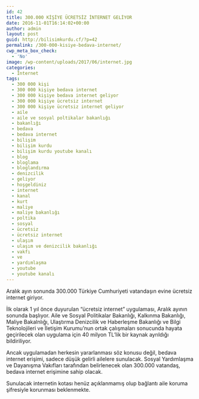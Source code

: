 ```yaml
---
id: 42
title: 300.000 KİŞİYE ÜCRETSİZ İNTERNET GELİYOR
date: 2016-11-01T16:14:02+00:00
author: admin
layout: post
guid: http://bilisimkurdu.cf/?p=42
permalink: /300-000-kisiye-bedava-internet/
cwp_meta_box_check:
  - 'No'
image: /wp-content/uploads/2017/06/internet.jpg
categories:
  - İnternet
tags:
  - 300 000 kişi
  - 300 000 kişiye bedava internet
  - 300 000 kişiye bedava internet geliyor
  - 300 000 kişiye ücretsiz internet
  - 300 000 kişiye ücretsiz internet geliyor
  - aile
  - aile ve sosyal poltikalar bakanlığı
  - bakanlığı
  - bedava
  - bedava internet
  - bilişim
  - bilişim kurdu
  - bilişim kurdu youtube kanalı
  - blog
  - bloglama
  - bloglandırma
  - denizcilik
  - geliyor
  - hoşgeldiniz
  - internet
  - kanal
  - kurt
  - maliye
  - maliye bakanlığı
  - poltika
  - sosyal
  - ücretsiz
  - ücretsiz internet
  - ulaşım
  - ulaşım ve denizcilik bakanlığı
  - vakfı
  - ve
  - yardımlaşma
  - youtube
  - youtube kanalı
---
```

Aralık ayın sonunda 300.000 Türkiye Cumhuriyeti vatandaşın evine ücretsiz internet giriyor.
  
İlk olarak 1 yıl önce duyurulan &#8220;ücretsiz internet&#8221; uygulaması, Aralık ayının sonunda başlıyor. Aile ve Sosyal Politikalar Bakanlığı, Kalkınma Bakanlığı, Maliye Bakalnlığı, Ulaştırma Denizcilik ve Haberleşme Bakanlığı ve Bilgi Teknolojileri ve İletişim Kurumu&#8217;nun ortak çalışmaları sonucunda hayata geçirilecek olan uygulama için 40 milyon TL&#8217;lik bir kaynak ayrıldığı bildiriliyor.
  
<!--more-->


  
Ancak uygulamadan herkesin yararlanması söz konusu değil, bedava internet erişimi, sadece düşük gelirli ailelere sunulacak. Sosyal Yardımlaşma ve Dayanışma Vakıfları tarafından belirlenecek olan 300.000 vatandaş, bedava internet erişimine sahip olacak.

Sunulacak internetin kotası henüz açıklanmamış olup bağlantı aile koruma şifresiyle korunması beklenmekte.